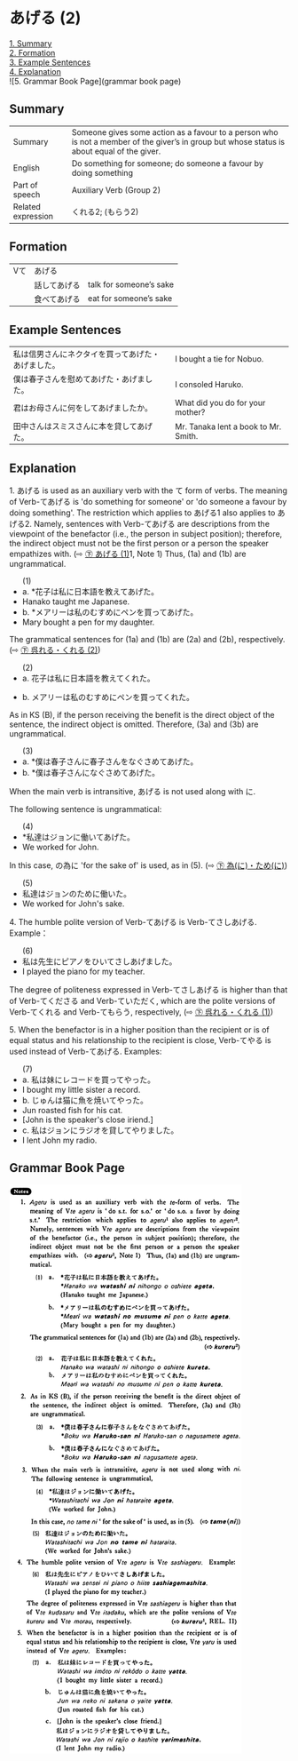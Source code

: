 # あげる (2)

[1. Summary](#summary)<br>
[2. Formation](#formation)<br>
[3. Example Sentences](#example-sentences)<br>
[4. Explanation](#explanation)<br>
![5. Grammar Book Page](grammar book page)<br>


## Summary

<table><tr>   <td>Summary</td>   <td>Someone gives some action as a favour to a person who is not a member of the giver’s in group but whose status is about equal of the giver.</td></tr><tr>   <td>English</td>   <td>Do something for someone; do someone a favour by doing something</td></tr><tr>   <td>Part of speech</td>   <td>Auxiliary Verb (Group 2)</td></tr><tr>   <td>Related expression</td>   <td>くれる2; (もらう2)</td></tr></table>

## Formation

<table class="table"><tbody><tr class="tr head"><td class="td"><span class="bold">Vて</span></td><td class="td"><span class="concept">あげる</span></td><td class="td"></td></tr><tr class="tr"><td class="td"></td><td class="td"><span>話して</span><span class="concept">あげる</span></td><td class="td"><span>talk for someone’s sake</span></td></tr><tr class="tr"><td class="td"></td><td class="td"><span>食べて</span><span class="concept">あげる</span></td><td class="td"><span>eat for someone’s sake</span></td></tr></tbody></table>

## Example Sentences

<table><tr>   <td>私は信男さんにネクタイを買ってあげた・あげました。</td>   <td>I bought a tie for Nobuo.</td></tr><tr>   <td>僕は春子さんを慰めてあげた・あげました。</td>   <td>I consoled Haruko.</td></tr><tr>   <td>君はお母さんに何をしてあげましたか。</td>   <td>What did you do for your mother?</td></tr><tr>   <td>田中さんはスミスさんに本を貸してあげた。</td>   <td>Mr. Tanaka lent a book to Mr. Smith.</td></tr></table>

## Explanation

<p>1. <span class="cloze">あげる</span> is used as an auxiliary verb with the て form of verbs. The meaning of Verb-て<span class="cloze">あげる</span> is 'do something for someone' or 'do someone a favour by doing something'. The restriction which applies to <span class="cloze">あげる</span>1 also applies to <span class="cloze">あげる</span>2. Namely, sentences with Verb-て<span class="cloze">あげる</span> are descriptions from the viewpoint of the benefactor (i.e., the person in subject position); therefore, the indirect object must not be the first person or a person the speaker empathizes with. (⇨ <a href="#㊦ あげる (1)">㊦ あげる (1)</a>1, Note 1) Thus, (1a) and (1b) are ungrammatical.</p>  <ul>(1) <li>a. *花子は私に日本語を教えて<span class="cloze">あげた</span>。</li> <li>Hanako taught me Japanese.</li> <div class="divide"></div> <li>b. *メアリーは私のむすめにペンを買って<span class="cloze">あげた</span>。</li> <li>Mary bought a pen for my daughter.</li> </ul> The grammatical sentences for (1a) and (1b) are (2a) and (2b), respectively. (⇨ <a href="#㊦ 呉れる・くれる (2)">㊦ 呉れる・くれる (2)</a>)  <ul>(2) <li>a. 花子は私に日本語を教えてくれた。</li> </ul> <ul> <li>b. メアリーは私のむすめにペンを買ってくれた。</li> </ul>  <p>As in KS (B), if the person receiving the benefit is the direct object of the sentence, the indirect object is omitted. Therefore, (3a) and (3b) are ungrammatical.</p>  <ul>(3) <li>a. *僕は春子さんに春子さんをなぐさめて<span class="cloze">あげた</span>。</li> <div class="divide"></div> <li>b. *僕は春子さんになぐさめて<span class="cloze">あげた</span>。</li> </ul> <p>When the main verb is intransitive, <span class="cloze">あげる</span> is not used along with に.</p> <p>The following sentence is ungrammatical:</p>  <ul>(4) <li>*私達はジョンに働いて<span class="cloze">あげた</span>。</li> <li>We worked for John.</li> </ul> <p>In this case, の為に 'for the sake of' is used, as in (5). (⇨ <a href="#㊦ 為(に)・ため(に)">㊦ 為(に)・ため(に)</a>)</p>  <ul>(5) <li>私達はジョンのために働いた。</li> <li>We worked for John's sake.</li> </ul> <p>4. The humble polite version of Verb-て<span class="cloze">あげる</span> is Verb-てさしあげる. Example：</p>  <ul>(6) <li>私は先生にピアノをひいてさしあげました。</li> <li>I played the piano for my teacher.</li> </ul> <p>The degree of politeness expressed in Verb-てさしあげる is higher than that of Verb-てくださる and Verb-ていただく, which are the polite versions of  Verb-てくれる and Verb-てもらう, respectively, (⇨ <a href="#㊦ 呉れる・くれる (1)">㊦ 呉れる・くれる (1)</a>)</p>  <p>5. When the benefactor is in a higher position than the recipient or is of equal status and his relationship to the recipient is close, Verb-てやる is used instead of Verb-て<span class="cloze">あげる</span>. Examples:</p>  <ul>(7) <li>a. 私は妹にレコードを買ってやった。</li> <li>I bought my little sister a record.</li> <div class="divide"></div> <li>b. じゅんは猫に魚を焼いてやった。</li> <li>Jun roasted fish for his cat.</li> <li>[John is the speaker's close iriend.]</li> <div class="divide"></div> <li>c. 私はジョンにラジオを貸してやりました。</li> <li>I lent John my radio.</li> </ul>

## Grammar Book Page

![](../img/Basicあげる2.png)

